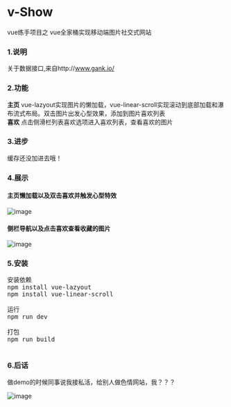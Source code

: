 # v-Show
vue练手项目之 vue全家桶实现移动端图片社交式网站
### 1.说明
关于数据接口,来自http://www.gank.io/



### 2.功能
<b>主页</b> vue-lazyout实现图片的懒加载，vue-linear-scroll实现滚动到底部加载和瀑布流式布局。双击图片出发心型效果，添加到图片喜欢列表  
<b>喜欢</b> 点击侧滑栏列表喜欢选项进入喜欢列表，查看喜欢的图片

### 3.进步
缓存还没加进去哦！
### 4.展示
#### 主页懒加载以及双击喜欢并触发心型特效
![image](http://wx3.sinaimg.cn/mw690/a73bc6a1ly1flncte2k8vg20ao0fde2z.gif)
#### 侧栏导航以及点击喜欢查看收藏的图片
![image](http://wx4.sinaimg.cn/mw690/a73bc6a1ly1flnctfxjclg20ao0fd1kx.gif)
### 5.安装
<pre>
安装依赖
npm install vue-lazyout
npm install vue-linear-scroll

运行
npm run dev

打包
npm run build

</pre>

### 6.后话
做demo的时候同事说我接私活，给别人做色情网站，我？？？  

![image](https://wx1.sinaimg.cn/mw1024/6ed961b0ly1fl57azjv2hj205k05k3yr.jpg)

